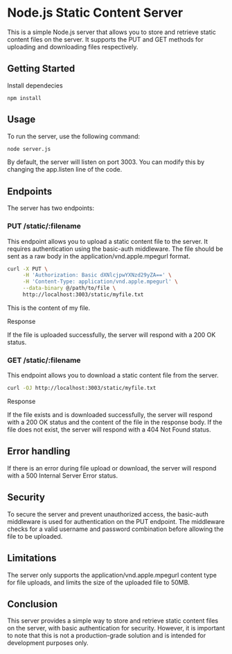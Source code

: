 # Node.js Static Content Server

This is a simple Node.js server that allows you to store and retrieve static content files on the server. It supports the PUT and GET methods for uploading and downloading files respectively.

## Getting Started

Install dependecies

```
npm install
```

## Usage

To run the server, use the following command:

```sh
node server.js
```

By default, the server will listen on port 3003. You can modify this by changing the app.listen line of the code.

## Endpoints

The server has two endpoints:

### PUT /static/:filename

This endpoint allows you to upload a static content file to the server. It requires authentication using the basic-auth middleware. The file should be sent as a raw body in the application/vnd.apple.mpegurl format.

```sh
curl -X PUT \
     -H 'Authorization: Basic dXNlcjpwYXNzd29yZA==' \
     -H 'Content-Type: application/vnd.apple.mpegurl' \
     --data-binary @/path/to/file \
     http://localhost:3003/static/myfile.txt
```

This is the content of my file.

Response

If the file is uploaded successfully, the server will respond with a 200 OK status.

### GET /static/:filename

This endpoint allows you to download a static content file from the server.

```sh
curl -OJ http://localhost:3003/static/myfile.txt
```

Response

If the file exists and is downloaded successfully, the server will respond with a 200 OK status and the content of the file in the response body. If the file does not exist, the server will respond with a 404 Not Found status.

## Error handling

If there is an error during file upload or download, the server will respond with a 500 Internal Server Error status.

## Security

To secure the server and prevent unauthorized access, the basic-auth middleware is used for authentication on the PUT endpoint. The middleware checks for a valid username and password combination before allowing the file to be uploaded.

## Limitations

The server only supports the application/vnd.apple.mpegurl content type for file uploads, and limits the size of the uploaded file to 50MB.

## Conclusion

This server provides a simple way to store and retrieve static content files on the server, with basic authentication for security. However, it is important to note that this is not a production-grade solution and is intended for development purposes only.